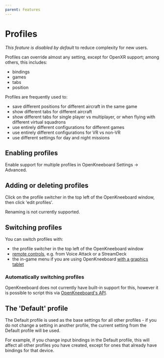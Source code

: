 ```yaml
---
parent: Features
---
```


# Profiles

*This feature is disabled by default* to reduce complexity for new users.

Profiles can override almost any setting, except for OpenXR support; among others, this includes:
- bindings
- games
- tabs
- position

Profiles are frequently used to:

- save different positions for different aircraft in the same game
- show different tabs for different aircraft
- show different tabs for single player vs multiplayer, or when flying with different virtual squadrons
- use entirely different configurations for different games
- use entirely different configurations for VR vs non-VR
- use different settings for day and night missions

## Enabling profiles

Enable support for multiple profiles in OpenKneeboard Settings -> Advanced.

## Adding or deleting profiles

Click on the profile switcher in the top left of the OpenKneeboard window, then click 'edit profiles'.

Renaming is not currently supported.

## Switching profiles

You can switch profiles with:

- the profile switcher in the top left of the OpenKneeboard window
- [remote controls](../features/remote-controls.md), e.g. from Voice Attack or a StreamDeck
- the in-game menu if you are using OpenKneeboard [with a graphics tablet](./graphics-tablets.md)

### Automatically switching profiles

OpenKneeboard does not currently have built-in support for this, however it is possible to script this via [OpenKneeboard's API](../api/index.md).

## The 'Default' profile

The Default profile is used as the base settings for all other profiles - if you do not change a setting in another profile, the current setting from the Default profile will be used.

For example, if you change input bindings in the Default profile, this will affect all other profiles you have created, except for ones that already have bindings for that device.
